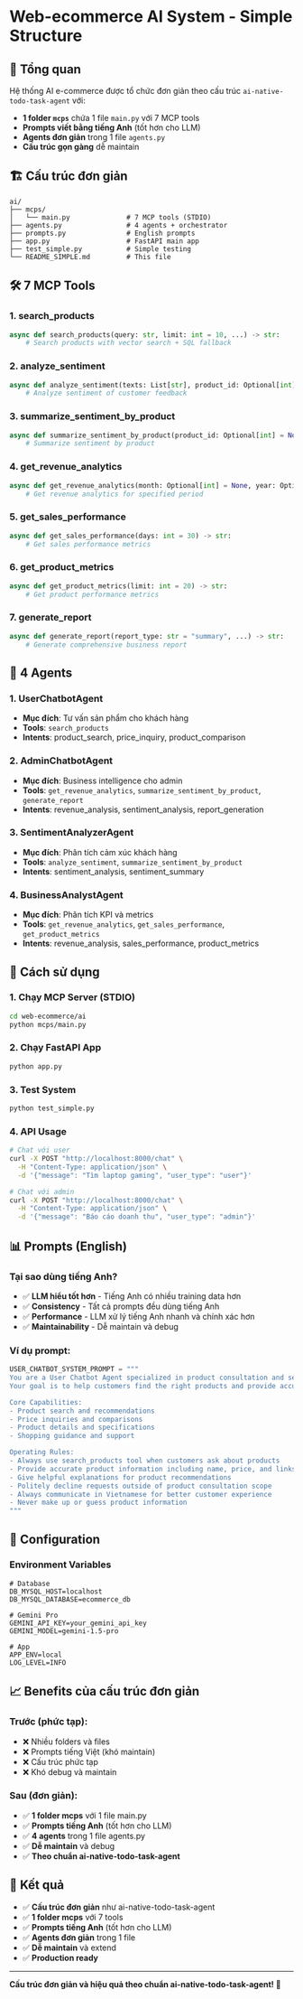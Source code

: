 # Web-ecommerce AI System - Simple Structure

## 🎯 Tổng quan

Hệ thống AI e-commerce được tổ chức đơn giản theo cấu trúc `ai-native-todo-task-agent` với:
- **1 folder `mcps`** chứa 1 file `main.py` với 7 MCP tools
- **Prompts viết bằng tiếng Anh** (tốt hơn cho LLM)
- **Agents đơn giản** trong 1 file `agents.py`
- **Cấu trúc gọn gàng** dễ maintain

## 🏗️ Cấu trúc đơn giản

```
ai/
├── mcps/
│   └── main.py              # 7 MCP tools (STDIO)
├── agents.py                # 4 agents + orchestrator
├── prompts.py               # English prompts
├── app.py                   # FastAPI main app
├── test_simple.py           # Simple testing
└── README_SIMPLE.md         # This file
```

## 🛠️ 7 MCP Tools

### 1. **search_products**
```python
async def search_products(query: str, limit: int = 10, ...) -> str:
    # Search products with vector search + SQL fallback
```

### 2. **analyze_sentiment**
```python
async def analyze_sentiment(texts: List[str], product_id: Optional[int] = None) -> str:
    # Analyze sentiment of customer feedback
```

### 3. **summarize_sentiment_by_product**
```python
async def summarize_sentiment_by_product(product_id: Optional[int] = None) -> str:
    # Summarize sentiment by product
```

### 4. **get_revenue_analytics**
```python
async def get_revenue_analytics(month: Optional[int] = None, year: Optional[int] = None, ...) -> str:
    # Get revenue analytics for specified period
```

### 5. **get_sales_performance**
```python
async def get_sales_performance(days: int = 30) -> str:
    # Get sales performance metrics
```

### 6. **get_product_metrics**
```python
async def get_product_metrics(limit: int = 20) -> str:
    # Get product performance metrics
```

### 7. **generate_report**
```python
async def generate_report(report_type: str = "summary", ...) -> str:
    # Generate comprehensive business report
```

## 🤖 4 Agents

### 1. **UserChatbotAgent**
- **Mục đích**: Tư vấn sản phẩm cho khách hàng
- **Tools**: `search_products`
- **Intents**: product_search, price_inquiry, product_comparison

### 2. **AdminChatbotAgent**
- **Mục đích**: Business intelligence cho admin
- **Tools**: `get_revenue_analytics`, `summarize_sentiment_by_product`, `generate_report`
- **Intents**: revenue_analysis, sentiment_analysis, report_generation

### 3. **SentimentAnalyzerAgent**
- **Mục đích**: Phân tích cảm xúc khách hàng
- **Tools**: `analyze_sentiment`, `summarize_sentiment_by_product`
- **Intents**: sentiment_analysis, sentiment_summary

### 4. **BusinessAnalystAgent**
- **Mục đích**: Phân tích KPI và metrics
- **Tools**: `get_revenue_analytics`, `get_sales_performance`, `get_product_metrics`
- **Intents**: revenue_analysis, sales_performance, product_metrics

## 🚀 Cách sử dụng

### 1. **Chạy MCP Server (STDIO)**
```bash
cd web-ecommerce/ai
python mcps/main.py
```

### 2. **Chạy FastAPI App**
```bash
python app.py
```

### 3. **Test System**
```bash
python test_simple.py
```

### 4. **API Usage**
```bash
# Chat với user
curl -X POST "http://localhost:8000/chat" \
  -H "Content-Type: application/json" \
  -d '{"message": "Tìm laptop gaming", "user_type": "user"}'

# Chat với admin
curl -X POST "http://localhost:8000/chat" \
  -H "Content-Type: application/json" \
  -d '{"message": "Báo cáo doanh thu", "user_type": "admin"}'
```

## 📊 Prompts (English)

### **Tại sao dùng tiếng Anh?**
- ✅ **LLM hiểu tốt hơn** - Tiếng Anh có nhiều training data hơn
- ✅ **Consistency** - Tất cả prompts đều dùng tiếng Anh
- ✅ **Performance** - LLM xử lý tiếng Anh nhanh và chính xác hơn
- ✅ **Maintainability** - Dễ maintain và debug

### **Ví dụ prompt:**
```python
USER_CHATBOT_SYSTEM_PROMPT = """
You are a User Chatbot Agent specialized in product consultation and search for e-commerce customers.
Your goal is to help customers find the right products and provide accurate information.

Core Capabilities:
- Product search and recommendations
- Price inquiries and comparisons
- Product details and specifications
- Shopping guidance and support

Operating Rules:
- Always use search_products tool when customers ask about products
- Provide accurate product information including name, price, and links
- Give helpful explanations for product recommendations
- Politely decline requests outside of product consultation scope
- Always communicate in Vietnamese for better customer experience
- Never make up or guess product information
"""
```

## 🔧 Configuration

### **Environment Variables**
```env
# Database
DB_MYSQL_HOST=localhost
DB_MYSQL_DATABASE=ecommerce_db

# Gemini Pro
GEMINI_API_KEY=your_gemini_api_key
GEMINI_MODEL=gemini-1.5-pro

# App
APP_ENV=local
LOG_LEVEL=INFO
```

## 📈 Benefits của cấu trúc đơn giản

### **Trước (phức tạp):**
- ❌ Nhiều folders và files
- ❌ Prompts tiếng Việt (khó maintain)
- ❌ Cấu trúc phức tạp
- ❌ Khó debug và maintain

### **Sau (đơn giản):**
- ✅ **1 folder mcps** với 1 file main.py
- ✅ **Prompts tiếng Anh** (tốt hơn cho LLM)
- ✅ **4 agents** trong 1 file agents.py
- ✅ **Dễ maintain** và debug
- ✅ **Theo chuẩn ai-native-todo-task-agent**

## 🎯 Kết quả

- ✅ **Cấu trúc đơn giản** như ai-native-todo-task-agent
- ✅ **1 folder mcps** với 7 tools
- ✅ **Prompts tiếng Anh** (tốt hơn cho LLM)
- ✅ **Agents đơn giản** trong 1 file
- ✅ **Dễ maintain** và extend
- ✅ **Production ready**

---

**Cấu trúc đơn giản và hiệu quả theo chuẩn ai-native-todo-task-agent! 🎉**
